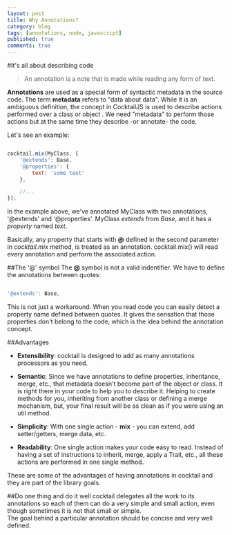 ```yaml
---
layout: post
title: Why Annotations?
category: blog
tags: [annotations, node, javascript]
published: true
comments: true
---
```


#It's all about describing code

> An annotation is a note that is made while reading any form of text.

**Annotations** are used as a special form of syntactic metadata in the source code. 
The term **metadata** refers to "data about data". While it is an ambiguous definition, the concept in CocktailJS is 
used to describe actions performed over a class or object . We need "metadata" to perform those actions but at the same time they
describe -or annotate- the code. 

<!--break-->

Let's see an example:

````javascript

cocktail.mix(MyClass, {
    '@extends': Base,
    '@properties': {
        text: 'some text'
    },

    //...
});
````

In the example above, we've annotated MyClass with two annotations, '@extends' and '@properties'. MyClass _extends_ from _Base_,
and it has a _property_ named _text_.

Basically, any property that starts with **@** defined in the second parameter in _cocktail.mix_ method, is treated as an annotation.
cocktail.mix() will read every annotation and perform the associated action.

##The '@' symbol
The **@** symbol is not a valid indentifier. We have to define the annotations between quotes:

````javascript

'@extends': Base,

````

This is not just a workaround. When you read code you can easily detect a property name defined between quotes. It gives 
the sensation that those properties don't belong to the code, which is the idea behind the annotation concept.

##Advantages 

- **Extensibility**: cocktail is designed to add as many annotations processors as you need.

- **Semantic**: Since we have annotations to define properties, inheritance, merge, etc., that metadata doesn't become part of the object or class. 
It is right there in your code to help you to describe it. Helping to create methods for you, inheriting from another class or defining a merge mechanism, but,
your final result will be as clean as if you were using an util method.

- **Simplicity**: With one single action - **mix** - you can extend, add setter/getters, merge data, etc.

- **Readability**: One single action makes your code easy to read. Instead of having a set of instructions to inherit, merge, apply a Trait, etc.,
all these actions are performed in one single method.

These are some of the advantages of having annotations in cocktail and they are part of the library goals.

##Do one thing and do it well
cocktail delegates all the work to its annotations so each of them can do a very simple and small action, even though sometimes it is not that small or simple.  
The goal behind a particular annotation should be concise and very well defined.

